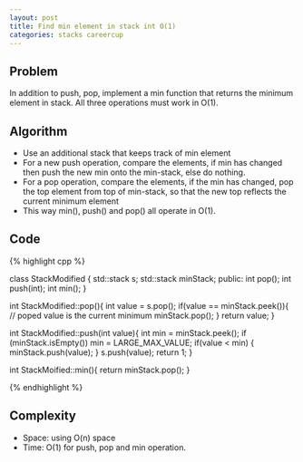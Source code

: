 ```yaml
---
layout: post
title: Find min element in stack int O(1)
categories: stacks careercup
---
```


## Problem
In addition to push, pop, implement a min function that returns the minimum element in stack. All three operations must work in O(1).

## Algorithm
- Use an additional stack that keeps track of min element
- For a new push operation, compare the elements, if min has changed then push the new min onto the min-stack, else do nothing.
- For a pop operation, compare the elements, if the min has changed, pop the top element from top of min-stack, so that the new top reflects the current minimum element
- This way min(), push() and pop() all operate in O(1).

## Code
{% highlight cpp %}

class StackModified {
	std::stack<int> s;
	std::stack<int> minStack;
	public:
	int pop();
	int push(int);
	int min();
}

int StackModified::pop(){
	int value = s.pop();
	if(value == minStack.peek()){ // poped value is the current minimum
		minStack.pop();
	}
	return value;
}

int StackModified::push(int value){
	int min = minStack.peek();
	if (minStack.isEmpty()) min = LARGE_MAX_VALUE;
	if(value < min) {
		minStack.push(value);
	}
	s.push(value);
	return 1;
}

int StackMoified::min(){
	return minStack.pop();
}

{% endhighlight %}

## Complexity
- Space: using O(n) space
- Time: O(1) for push, pop and min operation.